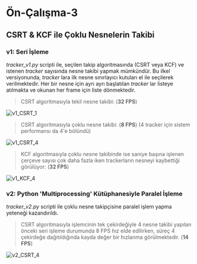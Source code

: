 # Ön-Çalışma-3
## CSRT & KCF ile Çoklu Nesnelerin Takibi

### v1: Seri İşleme

_tracker_v1.py_ scripti ile, seçilen takip algoritmasında (CSRT veya KCF) ve istenen _tracker_ sayısında nesne takibi yapmak mümkündür. Bu ilkel versiyonunda, _tracker_ lara ilk nesne sınırlayıcı kutuları el ile seçilerek verilmektedir. Her bir nesne için ayrı ayrı başlatılan _tracker_ lar listeye atılmakta ve okunan her frame için liste dönmektedir.   

> CSRT algoritmasıyla tekil nesne takibi: (**32 FPS**)
 
![v1_CSRT_1](videos/race_v1_CSRT_1.gif)

> CSRT algoritmasıyla çoklu nesne takibi: (**8 FPS**) (4 tracker için sistem performansı da 4'e bölündü)

![v1_CSRT_4](videos/race_v1_CSRT_4.gif)

> KCF algoritmasıyla çoklu nesne takibinde ise saniye başına işlenen çerçeve sayısı çok daha fazla iken trackerların nesneyi kaybettiği görülüyor: (**32 FPS**)

![v1_KCF_4](videos/race_v1_KCF_4.gif)

### v2: Python 'Multiprocessing' Kütüphanesiyle Paralel İşleme

_tracker_v2.py_ scripti ile çoklu nesne takipçisine paralel işlem yapma yeteneği kazandırıldı. 

> CSRT algoritmasıyla işlemcinin tek çekirdeğiyle 4 nesne takibi yapılan önceki seri işleme durumunda 8 FPS hız elde edilirken, süreç 4 çekirdeğe dağıtıldığında kayda değer bir hızlanma görülmektedir. (**14 FPS**)

![v2_CSRT_4](videos/race_v2_CSRT_4.gif)

